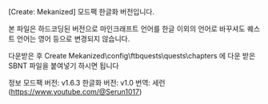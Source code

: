 [Create: Mekanized] 모드팩 한글화 버전입니다.

본 파일은 하드코딩된 버전으로 마인크래프트 언어를 한글 이외의 언어로 바꾸셔도 퀘스트 언어는 영어 등으로 변경되지 않습니다.

다운받은 후 Create Mekanized\config\ftbquests\quests\chapters 에 다운 받은 SBNT 파일을 붙여넣기 하시면 됩니다

정보
모드팩 버전: v1.6.3
한글화 버전: v1.0
번역: 세런(https://www.youtube.com/@Serun1017)
